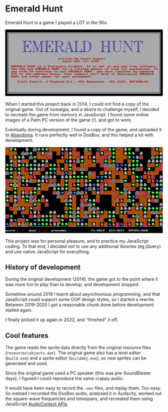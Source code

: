 # Emerald Hunt

Emerald Hunt is a game I played a LOT in the 90s.

![Startup screen](resources/StartScreen.png)

When I started this project back in 2014, I could not find a copy of the original game.  Out of nostalgia, and a desire to challenge myself, I decided to recreate the game from memory in JavaScript.  I found some online images of a Palm PC version of the game (!), and got to work.

Eventually during development, I found a copy of the game, and uploaded it to [Abandonia](http://www.abandonia.com/en/games/31445/Emerald+Hunt.html).  It runs perfectly well in DosBox, and this helped a lot with development.

![Example playfield](resources/ExamplePlayfield.png)

This project was for personal pleasure, and to practice my JavaScript coding.  To that end, I decided not to use any additional libraries (eg jQuery) and use native JavaScript for everything.

## History of development

During the original development (2014), the game got to the point where it was more fun to play than to develop, and development stopped.

Sometime around 2019 I learnt about asynchronous programming, and that JavaScript could support some OOP design styles, so I started a rewrite.  Between 2019-2020 I got a reasonable chunk done before development stalled again.

I finally picked it up again in 2022, and "finished" it off.

## Cool features

The game reads the sprite data directly from the original resource files (`resources\objects.dat`).  The original game also has a level editor (`build.exe`) and a sprite editor (`buildobj.exe`), so new sprites can be generated and used.

Since the original game used a PC speaker (this was pre-SoundBlaster days), I figured I could reproduce the same crappy audio.

It would have been easy to record the `.wav` files, and replay them.  Too easy.  So instead I recorded the DosBox audio, analysed it in Audacity, worked out the square-wave frequencies and timespans, and recreated them using JavaScript [AudioContext APIs](https://developer.mozilla.org/en-US/docs/Web/API/AudioContext).